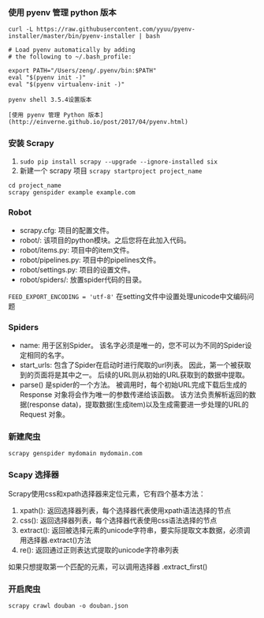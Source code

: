 ### 使用 pyenv 管理 python 版本
`curl -L https://raw.githubusercontent.com/yyuu/pyenv-installer/master/bin/pyenv-installer | bash`

```shell
# Load pyenv automatically by adding
# the following to ~/.bash_profile:

export PATH="/Users/zeng/.pyenv/bin:$PATH"
eval "$(pyenv init -)"
eval "$(pyenv virtualenv-init -)"

pyenv shell 3.5.4设置版本

[使用 pyenv 管理 Python 版本](http://einverne.github.io/post/2017/04/pyenv.html)
```

### 安装 Scrapy
1. `sudo pip install scrapy --upgrade --ignore-installed six`
2. 新建一个 scrapy 项目 `scrapy startproject project_name`

```
cd project_name
scrapy genspider example example.com
```

### Robot
- scrapy.cfg: 项目的配置文件。
- robot/: 该项目的python模块。之后您将在此加入代码。
- robot/items.py: 项目中的item文件。
- robot/pipelines.py: 项目中的pipelines文件。
- robot/settings.py: 项目的设置文件。
- robot/spiders/: 放置spider代码的目录。

`FEED_EXPORT_ENCODING = 'utf-8'` 在setting文件中设置处理unicode中文编码问题

### Spiders
- name: 用于区别Spider。 该名字必须是唯一的，您不可以为不同的Spider设定相同的名字。
- start_urls: 包含了Spider在启动时进行爬取的url列表。 因此，第一个被获取到的页面将是其中之一。 后续的URL则从初始的URL获取到的数据中提取。
- parse() 是spider的一个方法。 被调用时，每个初始URL完成下载后生成的 Response 对象将会作为唯一的参数传递给该函数。 该方法负责解析返回的数据(response data)，提取数据(生成item)以及生成需要进一步处理的URL的 Request 对象。

### 新建爬虫
`scrapy genspider mydomain mydomain.com`

### Scapy 选择器
Scrapy使用css和xpath选择器来定位元素，它有四个基本方法：

1. xpath(): 返回选择器列表，每个选择器代表使用xpath语法选择的节点
2. css(): 返回选择器列表，每个选择器代表使用css语法选择的节点
3. extract(): 返回被选择元素的unicode字符串，要实际提取文本数据，必须调用选择器.extract()方法
4. re(): 返回通过正则表达式提取的unicode字符串列表

如果只想提取第一个匹配的元素，可以调用选择器 .extract_first()

### 开启爬虫
`scrapy crawl douban -o douban.json`